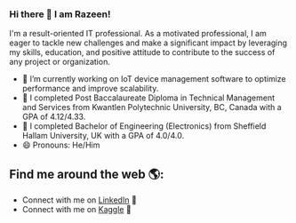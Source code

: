 ### Hi there 👋 I am Razeen!
I'm a result-oriented IT professional. 
As a motivated professional, I am eager to tackle new challenges and make a significant impact by leveraging my skills, education, and positive attitude to contribute to the success of any project or organization.

- 🔭 I’m currently working on IoT device management software to optimize performance and improve scalability. 
- 🌱 I completed Post Baccalaureate Diploma in Technical Management and Services from Kwantlen Polytechnic University, BC, Canada with a GPA of 4.12/4.33.
- 🌱 I completed Bachelor of Engineering (Electronics) from Sheffield Hallam University, UK with a GPA of 4.0/4.0.
- 😄 Pronouns: He/Him

## Find me around the web 🌎:
- Connect with me on <a href="https://www.linkedin.com/in/razeen-m/">LinkedIn</a> 💼
- Connect with me on <a href="https://www.kaggle.com/razeenm">Kaggle</a> 💼

<!--
**RazBiz/RazBiz** is a ✨ _special_ ✨ repository because its `README.md` (this file) appears on your GitHub profile.

Here are some ideas to get you started:

- 🔭 I’m currently working on ...
- 🌱 I’m currently learning ...
- 👯 I’m looking to collaborate on ...
- 🤔 I’m looking for help with ...
- 💬 Ask me about ...
- 📫 How to reach me: ...
- 😄 Pronouns: 
- ⚡ Fun fact: 
-->

